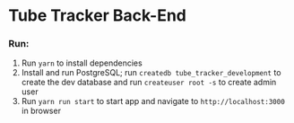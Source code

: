 # Tube Tracker Back-End
        
### Run:
1. Run `yarn` to install dependencies 
2. Install and run PostgreSQL; run `createdb tube_tracker_development` to create the dev database and run `createuser root -s` to create admin user
3. Run `yarn run start` to start app and navigate to `http://localhost:3000` in browser